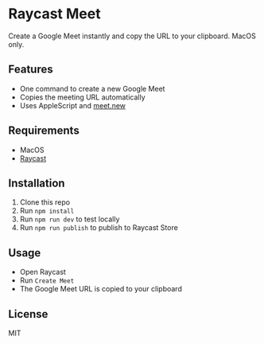 # Raycast Meet

Create a Google Meet instantly and copy the URL to your clipboard. MacOS only.

## Features

- One command to create a new Google Meet
- Copies the meeting URL automatically
- Uses AppleScript and [meet.new](https://meet.new)

## Requirements

- MacOS
- [Raycast](https://raycast.com/)

## Installation

1. Clone this repo
2. Run `npm install`
3. Run `npm run dev` to test locally
4. Run `npm run publish` to publish to Raycast Store

## Usage

- Open Raycast
- Run `Create Meet`
- The Google Meet URL is copied to your clipboard

## License

MIT
